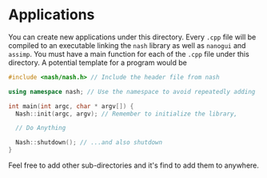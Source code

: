# Applications

You can create new applications under this directory. Every `.cpp` file will be compiled to an
executable linking the `nash` library as well as `nanogui` and `assimp`. You must have a main
function for each of the `.cpp` file under this directory. A potential template for a program
would be

``` c++
#include <nash/nash.h> // Include the header file from nash

using namespace nash; // Use the namespace to avoid repeatedly adding `nash::`

int main(int argc, char * argv[]) {
  Nash::init(argc, argv); // Remember to initialize the library,

  // Do Anything

  Nash::shutdown(); // ...and also shutdown
}
```

Feel free to add other sub-directories and it's find to add them to anywhere.

